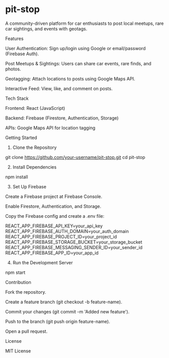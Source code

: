 # pit-stop

A community-driven platform for car enthusiasts to post local meetups, rare car sightings, and events with geotags.

Features

User Authentication: Sign up/login using Google or email/password (Firebase Auth).

Post Meetups & Sightings: Users can share car events, rare finds, and photos.

Geotagging: Attach locations to posts using Google Maps API.

Interactive Feed: View, like, and comment on posts.

Tech Stack

Frontend: React (JavaScript)

Backend: Firebase (Firestore, Authentication, Storage)

APIs: Google Maps API for location tagging

Getting Started

1. Clone the Repository

git clone https://github.com/your-username/pit-stop.git
cd pit-stop

2. Install Dependencies

npm install

3. Set Up Firebase

Create a Firebase project at Firebase Console.

Enable Firestore, Authentication, and Storage.

Copy the Firebase config and create a .env file:

REACT_APP_FIREBASE_API_KEY=your_api_key
REACT_APP_FIREBASE_AUTH_DOMAIN=your_auth_domain
REACT_APP_FIREBASE_PROJECT_ID=your_project_id
REACT_APP_FIREBASE_STORAGE_BUCKET=your_storage_bucket
REACT_APP_FIREBASE_MESSAGING_SENDER_ID=your_sender_id
REACT_APP_FIREBASE_APP_ID=your_app_id

4. Run the Development Server

npm start

Contribution

Fork the repository.

Create a feature branch (git checkout -b feature-name).

Commit your changes (git commit -m 'Added new feature').

Push to the branch (git push origin feature-name).

Open a pull request.

License

MIT License

